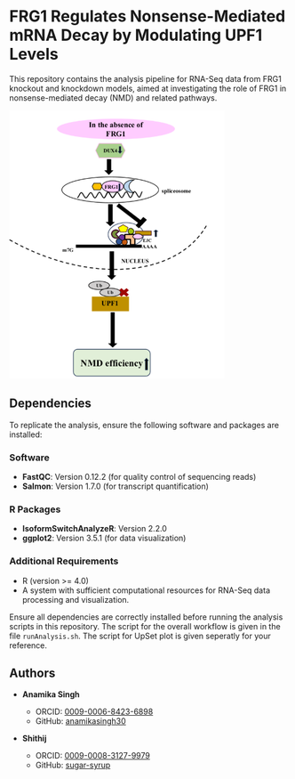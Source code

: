 #  FRG1 Regulates Nonsense-Mediated mRNA Decay by Modulating UPF1 Levels

This repository contains the analysis pipeline for RNA-Seq data from FRG1 knockout and knockdown models, aimed at investigating the role of FRG1 in nonsense-mediated decay (NMD) and related pathways.

![img](./assets/Figure1.png)


## Dependencies

To replicate the analysis, ensure the following software and packages are installed:

### Software

-   **FastQC**: Version 0.12.2 (for quality control of sequencing reads)
-   **Salmon**: Version 1.7.0 (for transcript quantification)

### R Packages

-   **IsoformSwitchAnalyzeR**: Version 2.2.0 
-   **ggplot2**: Version 3.5.1 (for data visualization)

### Additional Requirements

-   R (version >= 4.0)
-   A system with sufficient computational resources for RNA-Seq data processing and visualization.

Ensure all dependencies are correctly installed before running the analysis scripts in this repository. The script for the overall workflow is given in the file `runAnalysis.sh`. The script for UpSet plot is given seperatly for your reference.

## Authors

-   **Anamika Singh**
    
    -   ORCID: [0009-0006-8423-6898](https://orcid.org/0009-0006-8423-6898)
    -   GitHub: [anamikasingh30](https://github.com/anamikasingh30)
-   **Shithij**
    
    -   ORCID: [0009-0008-3127-9979](https://orcid.org/0009-0008-3127-9979)
    -   GitHub: [sugar-syrup](https://github.com/sugar-syrup/FRG1-NMD)
